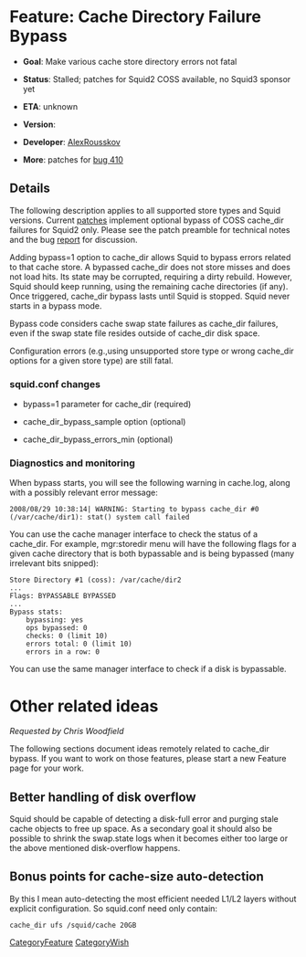 # Feature: Cache Directory Failure Bypass

  - **Goal**: Make various cache store directory errors not fatal

  - **Status**: Stalled; patches for Squid2 COSS available, no Squid3
    sponsor yet

  - **ETA**: unknown

  - **Version**:

  - **Developer**:
    [AlexRousskov](/AlexRousskov)

  - **More**: patches for
    [bug 410](https://bugs.squid-cache.org/show_bug.cgi?id=410)

## Details

The following description applies to all supported store types and Squid
versions. Current
[patches](http://bugs.squid-cache.org/attachment.cgi?bugid=410&action=viewall)
implement optional bypass of COSS cache\_dir failures for Squid2 only.
Please see the patch preamble for technical notes and the bug
[report](https://bugs.squid-cache.org/show_bug.cgi?id=410) for
discussion.

Adding bypass=1 option to cache\_dir allows Squid to bypass errors
related to that cache store. A bypassed cache\_dir does not store misses
and does not load hits. Its state may be corrupted, requiring a dirty
rebuild. However, Squid should keep running, using the remaining cache
directories (if any). Once triggered, cache\_dir bypass lasts until
Squid is stopped. Squid never starts in a bypass mode.

Bypass code considers cache swap state failures as cache\_dir failures,
even if the swap state file resides outside of cache\_dir disk space.

Configuration errors (e.g.,using unsupported store type or wrong
cache\_dir options for a given store type) are still fatal.

### squid.conf changes

  - bypass=1 parameter for cache\_dir (required)

  - cache\_dir\_bypass\_sample option (optional)

  - cache\_dir\_bypass\_errors\_min (optional)

### Diagnostics and monitoring

When bypass starts, you will see the following warning in cache.log,
along with a possibly relevant error message:

    2008/08/29 10:38:14| WARNING: Starting to bypass cache_dir #0
    (/var/cache/dir1): stat() system call failed

You can use the cache manager interface to check the status of a
cache\_dir. For example, mgr:storedir menu will have the following flags
for a given cache directory that is both bypassable and is being
bypassed (many irrelevant bits snipped):

    Store Directory #1 (coss): /var/cache/dir2
    ...
    Flags: BYPASSABLE BYPASSED
    ...
    Bypass stats:
        bypassing: yes
        ops bypassed: 0
        checks: 0 (limit 10)
        errors total: 0 (limit 10)
        errors in a row: 0

You can use the same manager interface to check if a disk is bypassable.

# Other related ideas

*Requested by Chris Woodfield*

The following sections document ideas remotely related to cache\_dir
bypass. If you want to work on those features, please start a new
Feature page for your work.

## Better handling of disk overflow

Squid should be capable of detecting a disk-full error and purging stale
cache objects to free up space. As a secondary goal it should also be
possible to shrink the swap.state logs when it becomes either too large
or the above mentioned disk-overflow happens.

## Bonus points for cache-size auto-detection

By this I mean auto-detecting the most efficient needed L1/L2 layers
without explicit configuration. So squid.conf need only contain:

    cache_dir ufs /squid/cache 20GB

[CategoryFeature](/CategoryFeature)
[CategoryWish](/CategoryWish)
